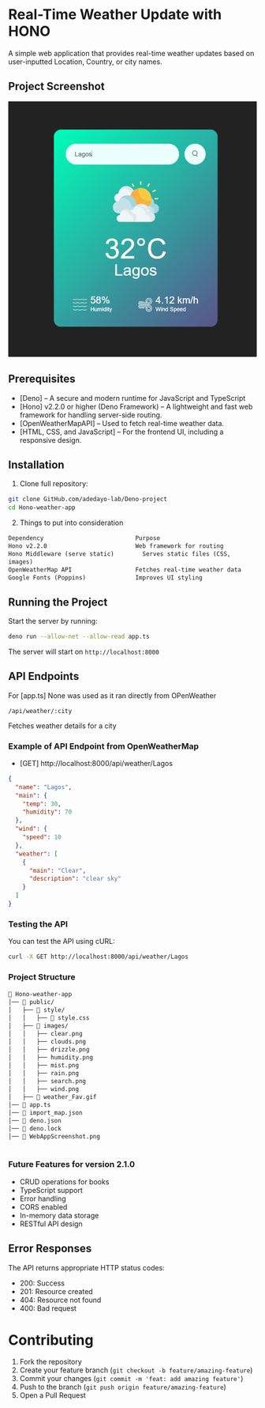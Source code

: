 
# Real-Time Weather Update with HONO

A simple web application that provides real-time weather updates based on user-inputted Location, Country, or city names.
## Project Screenshot
![Weather App Screenshot](WebAppScreenshot.png)

## Prerequisites

- [Deno] – A secure and modern runtime for JavaScript and TypeScript
- [Hono] v2.2.0 or higher (Deno Framework) – A lightweight and fast web framework for handling server-side routing.
- [OpenWeatherMapAPI] – Used to fetch real-time weather data.
- [HTML, CSS, and JavaScript] – For the frontend UI, including a responsive design.


## Installation

1. Clone full repository:

```bash
git clone GitHub.com/adedayo-lab/Deno-project
cd Hono-weather-app
```

2. Things to put into consideration

```
Dependency	                        Purpose
Hono v2.2.0               	        Web framework for routing
Hono Middleware (serve static)	      Serves static files (CSS, images)
OpenWeatherMap API	                Fetches real-time weather data
Google Fonts (Poppins)            	Improves UI styling
```


## Running the Project

Start the server by running:

```bash
deno run --allow-net --allow-read app.ts
```

The server will start on `http://localhost:8000`

## API Endpoints
For [app.ts] None was used as it ran directly from OPenWeather

```
/api/weather/:city
```
Fetches weather details for a city

### Example of API Endpoint from OpenWeatherMap

- [GET] http://localhost:8000/api/weather/Lagos

```json
{
  "name": "Lagos",
  "main": {
    "temp": 30,
    "humidity": 70
  },
  "wind": {
    "speed": 10
  },
  "weather": [
    {
      "main": "Clear",
      "description": "clear sky"
    }
  ]
}

```

### Testing the API 

You can test the API using cURL:

```bash
curl -X GET http://localhost:8000/api/weather/Lagos
```

### Project Structure

```
📂 Hono-weather-app  
│── 📂 public/                  
│   ├── 📂 style/               
│   │   ├── 📄 style.css        
│   ├── 📂 images/              
│   │   ├── clear.png  
│   │   ├── clouds.png  
│   │   ├── drizzle.png  
│   │   ├── humidity.png  
│   │   ├── mist.png  
│   │   ├── rain.png  
│   │   ├── search.png  
│   │   ├── wind.png  
│   ├── 📄 weather_Fav.gif      
│── 📄 app.ts                    
│── 📄 import_map.json          
│── 📄 deno.json 
│── 📄 deno.lock  
│── 📄 WebAppScreenshot.png                


```


###  Future Features for version 2.1.0

- CRUD operations for books
- TypeScript support
- Error handling
- CORS enabled
- In-memory data storage
- RESTful API design

## Error Responses

The API returns appropriate HTTP status codes:

- 200: Success
- 201: Resource created
- 404: Resource not found
- 400: Bad request

#  Contributing

1. Fork the repository
2. Create your feature branch (`git checkout -b feature/amazing-feature`)
3. Commit your changes (`git commit -m 'feat: add amazing feature'`)
4. Push to the branch (`git push origin feature/amazing-feature`)
5. Open a Pull Request
